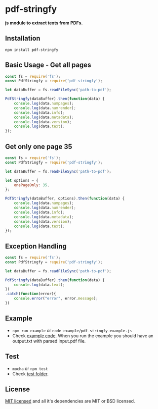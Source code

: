 # pdf-stringfy

**js module to extract texts from PDFs.**

## Installation
`npm install pdf-stringfy`
 
## Basic Usage - Get all pages

```js
const fs = require('fs');
const PdfStringfy = require('pdf-stringfy');

let dataBuffer = fs.readFileSync('path-to-pdf');

PdfStringfy(dataBuffer).then(function(data) {
	console.log(data.numpages);
	console.log(data.numrender);
	console.log(data.info);
	console.log(data.metadata); 
	console.log(data.version);
	console.log(data.text); 
});
```

## Get only one page 35

```js
const fs = require('fs');
const PdfStringfy = require('pdf-stringfy');

let dataBuffer = fs.readFileSync('path-to-pdf');

let options = {
    onePageOnly: 35,
};

PdfStringfy(dataBuffer, options).then(function(data) {
	console.log(data.numpages);
	console.log(data.numrender);
	console.log(data.info);
	console.log(data.metadata); 
	console.log(data.version);
	console.log(data.text);
});
```

## Exception Handling

```js
const fs = require('fs');
const PdfStringfy = require('pdf-stringfy');

let dataBuffer = fs.readFileSync('path-to-pdf');

PdfStringfy(dataBuffer).then(function(data) {
	console.log(data.text);
})
.catch(function(error){
	console.error("error", error.message);
})
```

## Example
* `npm run example` or `node example/pdf-stringfy-example.js`
* Check [example code](https://github.com/leodisarli/disarli-pdf-stringfy-node/master/example/pdf-stringfy-example.js). When you run the example you should have an output.txt with parsed input.pdf file.

## Test
* `mocha` or `npm test`
* Check [test folder](https://github.com/leodisarli/disarli-pdf-stringfy-node/master/test).

## License
[MIT licensed](https://opensource.org/licenses/MIT) and all it's dependencies are MIT or BSD licensed.
